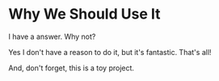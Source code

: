 # Why We Should Use It 

I have a answer. Why not?

Yes I don't have a reason to do it, but it's fantastic. That's all!

And, don't forget, this is a toy project.
